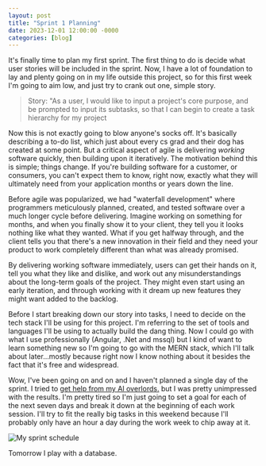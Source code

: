 ```yaml
---
layout: post
title: "Sprint 1 Planning"
date: 2023-12-01 12:00:00 -0000
categories: [blog]
---
```


It's finally time to plan my first sprint. The first thing to do is decide what user stories will be included in the sprint. Now, I have a lot of foundation to lay and plenty going on in my life outside this project, so for this first week I'm going to aim low, and just try to crank out one, simple story.

>Story: "As a user, I would like to input a project's core purpose, and be prompted to input its subtasks, so that I can begin to create a task hierarchy for my project

Now this is not exactly going to blow anyone's socks off. It's basically describing a to-do list, which just about every cs grad and their dog has created at some point. But a critical aspect of agile is delivering *working* software quickly, then building upon it iteratively. The motivation behind this is simple; things change. If you're building software for a customer, or consumers, you can't expect them to know, right now, exactly what they will ultimately need from your application months or years down the line. 

Before agile was popularized, we had "waterfall development" where programmers meticulously planned, created, and tested software over a much longer cycle before delivering. Imagine working on something for months, and when you finally show it to your client, they tell you it looks nothing like what they wanted. What if you get halfway through, and the client tells you that there's a new innovation in their field and they need your product to work completely different than what was already promised. 

By delivering working software immediately, users can get their hands on it, tell you what they like and dislike, and work out any misunderstandings about the long-term goals of the project. They might even start using an early iteration, and through working with it dream up new features they might want added to the backlog.

Before I start breaking down our story into tasks, I need to decide on the tech stack I'll be using for this project. I'm referring to the set of tools and languages I'll be using to actually build the dang thing. Now I could go with what I use professionally (Angular, .Net and mssql) but I kind of want to learn something new so I'm going to go with the MERN stack, which I'll talk about later...mostly because right now I know nothing about it besides the fact that it's free and widespread. 

Wow, I've been going on and on and I haven't planned a single day of the sprint. I tried to [get help from my AI overlords.](https://reachforthesky.github.io/task-weaver-ai/assets/blog-content/12-01-2023/Sprint-Planning-for-Software.html) but I was pretty unimpressed with the results. I'm pretty tired so I'm just going to set a goal for each of the next seven days and break it down at the beginning of each work session. I'll try to fit the really big tasks in this weekend because I'll probably only have an hour a day during the work week to chip away at it.

![My sprint schedule](https://reachforthesky.github.io/task-weaver-ai/assets/blog-content/12-01-2023/sprint-1-goals.png)

Tomorrow I play with a database.
